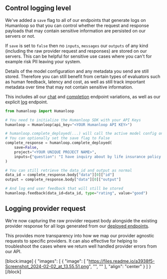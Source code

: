 ## Control logging level

We've added a `save` flag to all of our endpoints that generate logs on Humanloop so that you can control whether the request and response payloads that may contain sensitive information are persisted on our servers or not. 

If `save` is set to `false` then no `inputs`, `messages` our `outputs` of any kind (including the raw provider request and responses) are stored on our servers.  This can be helpful for sensitive use cases where you can't for example risk PII leaving your system.

Details of the model configuration and any metadata you send are still stored. Therefore you can still benefit from certain types of evaluators such as human feedback, latency and cost, as well as still track important metadata over time that may not contain sensitive information.

This includes all our [chat](https://docs.humanloop.com/reference/chats_create) and [completion](https://docs.humanloop.com/reference/completions_create) endpoint variations, as well as our explicit [log](https://docs.humanloop.com/reference/logs_log) endpoint.

```python
from humanloop import Humanloop

# You need to initialize the Humanloop SDK with your API Keys
humanloop = Humanloop(api_key="<YOUR Humanloop API KEY>")

# humanloop.complete_deployed(...) will call the active model config on your project.
# You can optionally set the save flag to False
complete_response = humanloop.complete_deployed(
  	save=False,
    project="<YOUR UNIQUE PROJECT NAME>", 
    inputs={"question": "I have inquiry about by life insurance policy. Can you help?"},
) 

# You can still retrieve the data_id and output as normal 
data_id = complete_response.body["data"][0]["id"]
output = complete_response.body["data"][0]["output"]

# And log end user feedback that will still be stored
humanloop.feedback(data_id=data_id, type="rating", value="good")


```

## Logging provider request

We're now capturing the raw provider request body alongside the existing provider response for all logs generated from our [deployed endpoints](https://docs.humanloop.com/docs/chat-using-the-sdk).

This provides more transparency into how we map our provider agnostic requests to specific providers. It can also effective for helping to troubleshoot the cases where we return well handled provider errors from our API.

[block:image]
{
  "images": [
    {
      "image": [
        "https://files.readme.io/a3938f5-Screenshot_2024-02-02_at_13.55.51.png",
        "",
        ""
      ],
      "align": "center"
    }
  ]
}
[/block]